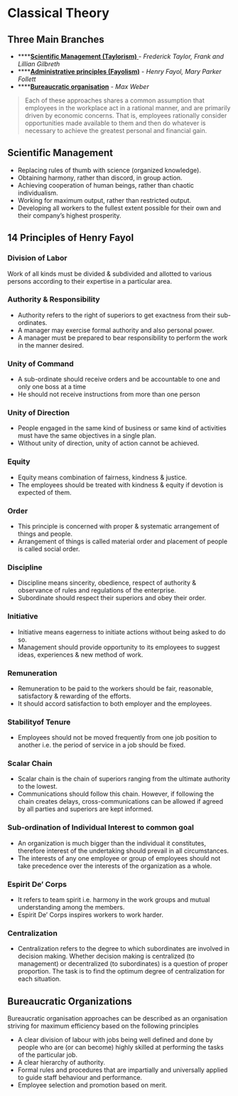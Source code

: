 # Classical Theory

## **Three Main Branches**

* \*\*\*\*[**Scientific Management \(Taylorism\)** ](classical-management.md#scientific-management)- _Frederick Taylor, Frank and Lillian Gilbreth_
* \*\*\*\*[**Administrative principles \(Fayolism\)**](classical-management.md#14-principles-of-henry-fayol) - _Henry Fayol, Mary Parker Follett_
* \*\*\*\*[**Bureaucratic organisation**](classical-management.md#bureaucratic-organizations) - _Max Weber_

> Each of these approaches shares a common assumption that employees in the workplace act in a rational manner, and are primarily driven by economic concerns. That is, employees rationally consider opportunities made available to them and then do whatever is necessary to achieve the greatest personal and financial gain.

## Scientific Management

* Replacing rules of thumb with science \(organized knowledge\).
* Obtaining harmony, rather than discord, in group action.
* Achieving cooperation of human beings, rather than chaotic individualism.
* Working for maximum output, rather than restricted output.
* Developing all workers to the fullest extent possible for their own and their company’s highest prosperity.

## 14 Principles of Henry Fayol

### Division of Labor

Work of all kinds must be divided & subdivided and allotted to various persons according to their expertise in a particular area.

### Authority & Responsibility

* Authority refers to the right of superiors to get exactness from their sub-ordinates.
* A manager may exercise formal authority and also personal power.
* A manager must be prepared to bear responsibility to perform the work in the manner desired.

### Unity of Command

* A sub-ordinate should receive orders and be accountable to one and only one boss at a time
* He should not receive instructions from more than one person

### Unity of Direction

* People engaged in the same kind of business or same kind of activities must have the same objectives in a single plan.
* Without unity of direction, unity of action cannot be achieved.

### Equity

* Equity means combination of fairness, kindness & justice. 
* The employees should be treated with kindness & equity if devotion is expected of them.

### Order

* This principle is concerned with proper & systematic arrangement of things and people. 
* Arrangement of things is called material order and placement of people is called social order.

### Discipline

* Discipline means sincerity, obedience, respect of authority & observance of rules and regulations of the enterprise.
* Subordinate should respect their superiors and obey their order.

### Initiative

* Initiative means eagerness to initiate actions without being asked to do so.
* Management should provide opportunity to its employees to suggest ideas, experiences & new method of work.

### Remuneration

* Remuneration to be paid to the workers should be fair, reasonable, satisfactory & rewarding of the efforts. 
* It should accord satisfaction to both employer and the employees.

### Stabilityof Tenure

* Employees should not be moved frequently from one job position to another i.e. the period of service in a job should be fixed.

### Scalar Chain

* Scalar chain is the chain of superiors ranging from the ultimate authority to the lowest. 
* Communications should follow this chain. However, if following the chain creates delays, cross-communications can be allowed if agreed by all parties and superiors are kept informed.

### Sub-ordination of Individual Interest to common goal

* An organization is much bigger than the individual it constitutes, therefore interest of the undertaking should prevail in all circumstances. 
* The interests of any one employee or group of employees should not take precedence over the interests of the organization as a whole.

### Espirit De’ Corps

* It refers to team spirit i.e. harmony in the work groups and mutual understanding among the members. 
* Espirit De’ Corps inspires workers to work harder.

### Centralization

* Centralization refers to the degree to which subordinates are involved in decision making. Whether decision making is centralized \(to management\) or decentralized \(to subordinates\) is a question of proper proportion. The task is to find the optimum degree of centralization for each situation.

## Bureaucratic Organizations

Bureaucratic organisation approaches can be described as an organisation striving for maximum efficiency based on the following principles

* A clear division of labour with jobs being well defined and done by people who are \(or can become\) highly skilled at performing the tasks of the particular job.
* A clear hierarchy of authority.
* Formal rules and procedures that are impartially and universally applied to guide staff behaviour and performance.
* Employee selection and promotion based on merit.

